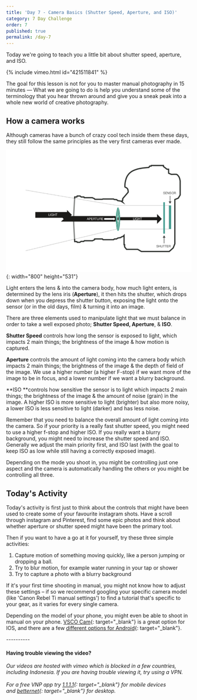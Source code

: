 ```yaml
---
title: 'Day 7 - Camera Basics (Shutter Speed, Aperture, and ISO)'
category: 7 Day Challenge
order: 7
published: true
permalink: /day-7
---
```


Today we're going to teach you a little bit about shutter speed, aperture, and ISO.

{% include vimeo.html id="421511841" %}

The goal for this lesson is not for you to master manual photography in 15 minutes — What we are going to do is help you understand some of the terminology that you hear thrown around and give you a sneak peak into a whole new world of creative photography.

## How a camera works

Although cameras have a bunch of crazy cool tech inside them these days, they still follow the same principles as the very first cameras ever made.

![](/uploads/screen-shot-2020-05-22-at-4-45-32-pm.png){: width="800" height="531"}

Light enters the lens & into the camera body, how much light enters, is determined by the lens iris (**Aperture**), it then hits the shutter, which drops down when you depress the shutter button, exposing the light onto the sensor (or in the old days, film) & turning it into an image.

There are three elements used to manipulate light that we must balance in order to take a well exposed photo; **Shutter Speed, Aperture**, & **ISO**.&nbsp;

**Shutter Speed** controls how long the sensor is exposed to light, which impacts 2 main things; the brightness of the image & how motion is captured.

**Aperture** controls the amount of light coming into the camera body which impacts 2 main things; the brightness of the image & the depth of field of the image. We use a higher number (a higher F-stop) if we want more of the image to be in focus, and a lower number if we want a blurry background.&nbsp;

**ISO&nbsp;**controls how sensitive the sensor is to light which impacts 2 main things; the brightness of the image & the amount of noise (grain) in the image. A higher ISO is more sensitive to light (brighter) but also more noisy, a lower ISO is less sensitive to light (darker) and has less noise.&nbsp;

Remember that you need to balance the overall amount of light coming into the camera. So if your priority is a really fast shutter speed, you might need to use a higher f-stop and higher ISO. If you really want a blurry background, you might need to increase the shutter speed and ISO. Generally we adjust the main priority first, and ISO last (with the goal to keep ISO as low while still having a correctly exposed image).&nbsp;

Depending on the mode you shoot in, you might be controlling just one aspect and the camera is automatically handling the others or you might be controlling all three.&nbsp;

## Today's Activity&nbsp;

Today's activity is first just to think about the controls that might have been used to create some of your favourite instagram shots. Have a scroll through instagram and Pinterest, find some epic photos and think about whether aperture or shutter speed might have been the primary tool.&nbsp;

Then if you want to have a go at it for yourself, try these three simple activities:&nbsp;

1. Capture motion of something moving quickly, like a person jumping or dropping a ball.&nbsp;
2. Try to blur motion, for example water running in your tap or shower
3. Try to capture a photo with a blurry background&nbsp;

If it's your first time shooting in manual, you might not know how to adjust these settings – if so we recommend googling your specific camera model (like 'Canon Rebel Ti manual settings') to find a tutorial that's specific to your gear, as it varies for every single camera.&nbsp;

Depending on the model of your phone, you might even be able to shoot in manual on your phone. [VSCO Cam](https://support.vsco.co/hc/en-us/sections/200607914-VSCO-Advanced-Camera-Controls-for-iOS){: target="_blank"} is a great option for IOS, and there are a few [different options for Android](https://www.guidingtech.com/best-manual-camera-apps-android/){: target="_blank"}.




\----------


<h4 id="video-notice">Having trouble viewing the video? </h4> 

*Our videos are hosted with vimeo which is blocked in a few countries, including Indonesia. If you are having trouble viewing it, try using a VPN.<br><br>For a free VNP app try&nbsp;[1\.1.1.1](http://1.1.1.1){: target="_blank"}&nbsp;for mobile devices and&nbsp;[betternet](https://www.betternet.co/){: target="_blank"} for desktop. &nbsp;*